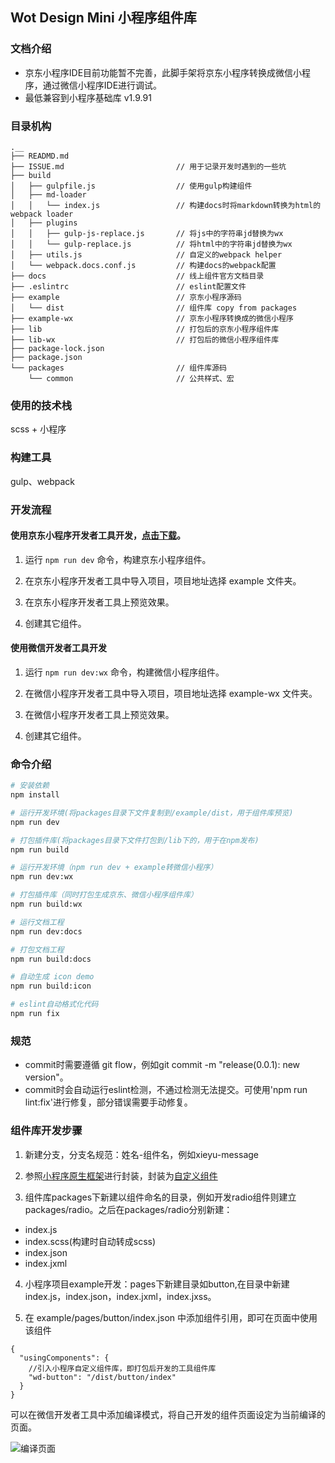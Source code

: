 ## Wot Design Mini 小程序组件库
### 文档介绍

* 京东小程序IDE目前功能暂不完善，此脚手架将京东小程序转换成微信小程序，通过微信小程序IDE进行调试。
* 最低兼容到小程序基础库 v1.9.91

### 目录机构
```
.__
├── READMD.md
├── ISSUE.md                         // 用于记录开发时遇到的一些坑
├── build
│   ├── gulpfile.js                  // 使用gulp构建组件
│   ├── md-loader
│   │   └── index.js                 // 构建docs时将markdown转换为html的webpack loader
│   ├── plugins
│   │   ├── gulp-js-replace.js       // 将js中的字符串jd替换为wx
│   │   └── gulp-replace.js          // 将html中的字符串jd替换为wx
│   ├── utils.js                     // 自定义的webpack helper
│   └── webpack.docs.conf.js         // 构建docs的webpack配置
├── docs                             // 线上组件官方文档目录
├── .eslintrc                        // eslint配置文件
├── example                          // 京东小程序源码
│   └── dist                         // 组件库 copy from packages
├── example-wx                       // 京东小程序转换成的微信小程序
├── lib                              // 打包后的京东小程序组件库
├── lib-wx                           // 打包后的微信小程序组件库
├── package-lock.json
├── package.json
└── packages                         // 组件库源码
    └── common                       // 公共样式、宏
```
### 使用的技术栈

scss + 小程序

### 构建工具

gulp、webpack

### 开发流程

#### 使用京东小程序开发者工具开发，[点击下载](http://doc.jd.com/ares/alldoc/JDmp/download/IDE下载.html)。

  1. 运行 `npm run dev` 命令，构建京东小程序组件。

  2. 在京东小程序开发者工具中导入项目，项目地址选择 example 文件夹。

  3. 在京东小程序开发者工具上预览效果。

  4. 创建其它组件。

#### 使用微信开发者工具开发

  1. 运行 `npm run dev:wx` 命令，构建微信小程序组件。

  2. 在微信小程序开发者工具中导入项目，项目地址选择 example-wx 文件夹。

  3. 在微信小程序开发者工具上预览效果。

  4. 创建其它组件。

### 命令介绍

```bash
# 安装依赖
npm install

# 运行开发环境(将packages目录下文件复制到/example/dist，用于组件库预览)
npm run dev

# 打包插件库(将packages目录下文件打包到/lib下的，用于在npm发布)
npm run build

# 运行开发环境（npm run dev + example转微信小程序）
npm run dev:wx

# 打包插件库（同时打包生成京东、微信小程序组件库）
npm run build:wx

# 运行文档工程
npm run dev:docs

# 打包文档工程
npm run build:docs

# 自动生成 icon demo
npm run build:icon

# eslint自动格式化代码
npm run fix

```

### 规范
* commit时需要遵循 git flow，例如git commit -m "release(0.0.1): new version"。
* commit时会自动运行eslint检测，不通过检测无法提交。可使用'npm run lint:fix'进行修复，部分错误需要手动修复。

### 组件库开发步骤

1. 新建分支，分支名规范：姓名-组件名，例如xieyu-message

2. 参照[小程序原生框架](https://developers.weixin.qq.com/miniprogram/dev/component/)进行封装，封装为[自定义组件](https://developers.weixin.qq.com/miniprogram/dev/framework/custom-component/)

3. 组件库packages下新建以组件命名的目录，例如开发radio组件则建立packages/radio。之后在packages/radio分别新建：

  + index.js
  + index.scss(构建时自动转成scss)
  + index.json
  + index.jxml

4. 小程序项目example开发：pages下新建目录如button,在目录中新建index.js，index.json，index.jxml，index.jxss。

5. 在 example/pages/button/index.json 中添加组件引用，即可在页面中使用该组件

```json5
{
  "usingComponents": {
    //引入小程序自定义组件库，即打包后开发的工具组件库
    "wd-button": "/dist/button/index"
  }
}
```

可以在微信开发者工具中添加编译模式，将自己开发的组件页面设定为当前编译的页面。

![编译页面](https://img10.360buyimg.com/jmadvertisement/jfs/t1/69211/17/10309/119659/5d7f628fE022d5dcd/9534d56d95f58f5e.png)
